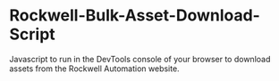 # Rockwell-Bulk-Asset-Download-Script

Javascript to run in the DevTools console of your browser to download assets from the Rockwell Automation website.
